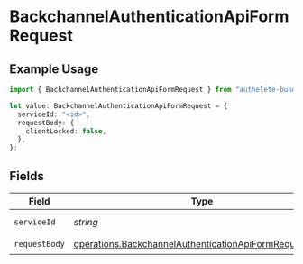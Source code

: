 # BackchannelAuthenticationApiFormRequest

## Example Usage

```typescript
import { BackchannelAuthenticationApiFormRequest } from "authelete-bundled/models/operations";

let value: BackchannelAuthenticationApiFormRequest = {
  serviceId: "<id>",
  requestBody: {
    clientLocked: false,
  },
};
```

## Fields

| Field                                                                                                                            | Type                                                                                                                             | Required                                                                                                                         | Description                                                                                                                      |
| -------------------------------------------------------------------------------------------------------------------------------- | -------------------------------------------------------------------------------------------------------------------------------- | -------------------------------------------------------------------------------------------------------------------------------- | -------------------------------------------------------------------------------------------------------------------------------- |
| `serviceId`                                                                                                                      | *string*                                                                                                                         | :heavy_check_mark:                                                                                                               | A service ID.                                                                                                                    |
| `requestBody`                                                                                                                    | [operations.BackchannelAuthenticationApiFormRequestBody](../../models/operations/backchannelauthenticationapiformrequestbody.md) | :heavy_check_mark:                                                                                                               | N/A                                                                                                                              |